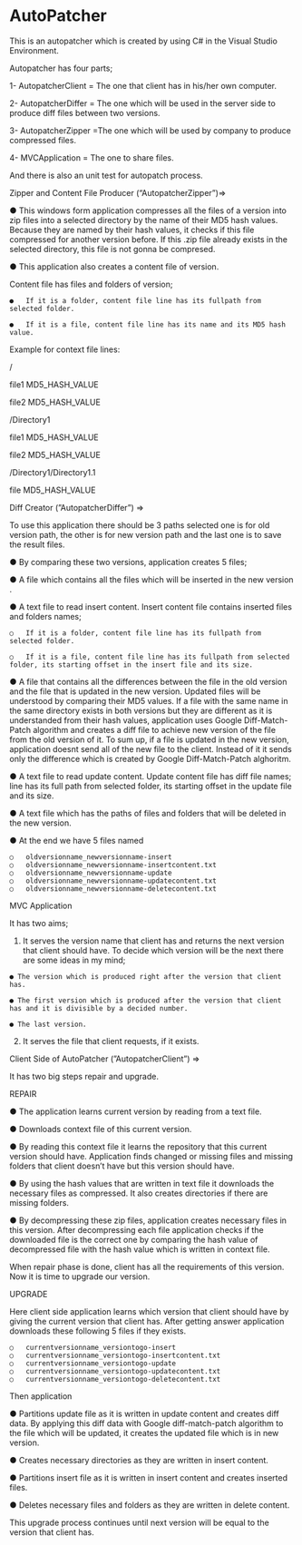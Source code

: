 # AutoPatcher
 
This is an autopatcher which is created by using C# in the Visual Studio Environment.  

Autopatcher has four parts;                	

1- AutopatcherClient =   The one that client has in his/her own computer.

2- AutopatcherDiffer = The one which will be used in the server side to produce diff files between two versions.

3- AutopatcherZipper =The one which will be used by company to produce compressed files.

4- MVCApplication = The one to share files.

  And there is also an unit test for autopatch process.
 
Zipper and Content File Producer (“AutopatcherZipper”)=>
 
  ● 	This windows form application compresses all the files of a version into zip files into a selected directory by the name of their MD5 hash values. Because they are named by their hash values, it checks if this file compressed for another version before. If this .zip file already exists in the selected directory, this file is not gonna be compresed.
 
  ● 	This application also creates a content file of version.
  
  Content file has files and folders of version;
 
  	● 	If it is a folder, content file line has its fullpath from selected folder.
  	
  	● 	If it is a file, content file line has its name and its MD5 hash value.
 
  Example for context file lines: 

 /
  
  file1    	MD5_HASH_VALUE
  
  file2   		MD5_HASH_VALUE
  
  /Directory1
  
  file1    	MD5_HASH_VALUE
  
  file2     	MD5_HASH_VALUE
  
  /Directory1/Directory1.1
  
  file     		MD5_HASH_VALUE

 
Diff Creator (”AutopatcherDiffer”) =>
 
  To use this application there should be 3 paths selected one is for old version path, the other is for new version path and the last one is to save the result files.
 


  ● 	By comparing these two versions, application creates 5 files;
 
  ● 	A file which contains all the files which will be inserted in the new version .

  ● 	A text file to read insert content. Insert content file contains inserted files and folders names; 
  
    ○   If it is a folder, content file line has its fullpath from selected folder. 
    
    ○   If it is a file, content file line has its fullpath from selected folder, its starting offset in the insert file and its size. 
    
  ● 	A file that contains all the differences between the file in the old version and the file that is updated in the new version. Updated files will be understood by comparing their MD5 values. If a file with the same name in the same directory exists in both versions but they are different as it is understanded from their hash values, application uses Google Diff-Match-Patch algorithm and creates a diff file to achieve new version of the file from the old version of it. To sum up, if a file is updated in the new version, application doesnt send all of the new file to the client. Instead of it it sends only the difference which is created by Google Diff-Match-Patch alghoritm. 
  
  ● 	A text file to read update content. Update content file has diff file names; line has its full path from selected folder, its starting offset in the update file and its size. 
  
  ● 	A text file which has the paths of files and folders that will be deleted in the new version. 
   
  ● 	At the end we have 5 files named
  
    ○   oldversionname_newversionname-insert
    ○   oldversionname_newversionname-insertcontent.txt
    ○   oldversionname_newversionname-update
    ○   oldversionname_newversionname-updatecontent.txt
    ○   oldversionname_newversionname-deletecontent.txt 

MVC Application
 
  It has two aims;

  1.   It serves the version name that client has and returns the next version that client should have. To decide which version will be the next there are some ideas in my mind; 
  
    ● The version which is produced right after the version that client has. 

    ● The first version which is produced after the version that client has and it is divisible by a decided number. 
    
    ● The last version. 

  2.   It serves the file that client requests, if it exists. 

Client Side of AutoPatcher (”AutopatcherClient”) =>
 
It has two big steps repair and upgrade.
 
REPAIR
 
  ● 	The application learns current version by reading from a text file. 
  
  ● 	Downloads context file of this current version. 
  
  ● 	By reading this context file it learns the repository that this current version should have. Application finds changed or missing files and missing folders that client doesn’t have but this version should have. 
  
  ● 	By using the hash values that are written in text file it downloads the necessary files as compressed. It also creates directories if there are missing folders. 
  
  ● 	By decompressing these zip files, application creates necessary files in this version. After decompressing each file application checks if the downloaded file is the correct one by comparing the hash value of decompressed file with the hash value which is written in context file.
   
  When repair phase is done, client has all the requirements of this version. Now it is time to upgrade our version.
   
UPGRADE
 
  Here client side application learns which version that client should have by giving the current version that client has. After getting answer application downloads these following 5 files if they exists.
   
    ○   currentversionname_versiontogo-insert
    ○   currentversionname_versiontogo-insertcontent.txt
    ○   currentversionname_versiontogo-update
    ○   currentversionname_versiontogo-updatecontent.txt
    ○   currentversionname_versiontogo-deletecontent.txt
     
  Then application
   
  ● 	Partitions update file as it is written in update content and creates diff data. By applying this diff data with Google diff-match-patch algorithm to the file which will be updated, it creates the updated file which is in new version. 
  
  ● 	Creates necessary directories as they are written in insert content. 
  
  ● 	Partitions insert file as it is written in insert content and creates inserted files. 
  
  ● 	Deletes necessary files and folders as they are written in delete content.
   
  This upgrade process continues until next version will be equal to the version that client has.
   


	

	
